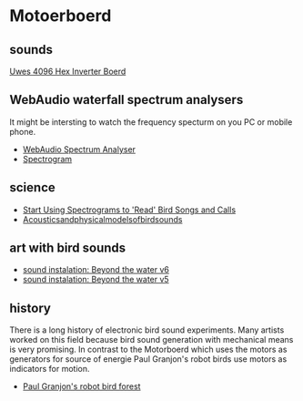 # Motoerboerd 

## sounds
[Uwes 4096 Hex Inverter Boerd](https://soundcloud.com/karl-lauer-793111190/motorbord-4069-v10)

## WebAudio waterfall spectrum analysers

It might be intersting to watch the frequency specturm on you PC or mobile phone.

* [WebAudio Spectrum Analyser](https://borismus.github.io/spectrogram/)
* [Spectrogram]( https://github.com/miguelmota/spectrogram )

## science

* [Start Using Spectrograms to 'Read' Bird Songs and Calls](https://www.audubon.org/news/start-using-spectrograms-read-bird-songs-and-calls)
* [Acousticsandphysicalmodelsofbirdsounds](http://citeseerx.ist.psu.edu/viewdoc/download?doi=10.1.1.123.6303&rep=rep1&type=pdf)

## art with bird sounds

* [sound instalation: Beyond the water v6](http://dorninger.servus.at/soundart/Beyond6/)
* [sound instalation: Beyond the water v5](http://dorninger.servus.at/soundart/Beyond5/)

## history

There is a long history of electronic bird sound experiments. Many artists worked on this field because bird sound generation with mechanical means is very promising. In contrast to the Motorboerd which uses the motors as generators for source of energie Paul Granjon's robot birds use motors as indicators for motion. 

* [Paul Granjon's robot bird forest](http://zprod.org/PG/machines/roboticBirds.htm)
